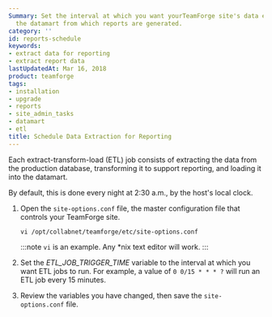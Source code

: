 ```yaml
---
Summary: Set the interval at which you want yourTeamForge site's data extracted to
  the datamart from which reports are generated.
category: ''
id: reports-schedule
keywords:
- extract data for reporting
- extract report data
lastUpdatedAt: Mar 16, 2018
product: teamforge
tags:
- installation
- upgrade
- reports
- site_admin_tasks
- datamart
- etl
title: Schedule Data Extraction for Reporting
---
```



Each extract-transform-load (ETL) job consists of extracting the data from the production database, transforming it to support reporting, and loading it into the datamart.

By default, this is done every night at 2:30 a.m., by the host's local clock.


 1. Open the `site-options.conf` file, the master configuration file that controls your TeamForge site.

    ```shell
    vi /opt/collabnet/teamforge/etc/site-options.conf
    ````

    :::note
    `vi` is an example. Any *nix text editor will work.
    :::

 2. Set the _ETL_JOB_TRIGGER_TIME_ variable to the interval at which you want ETL jobs to run. For example, a value of `0 0/15 * * * ?` will run an ETL job every 15 minutes.


 3. Review the variables you have changed, then save the `site-options.conf` file.

